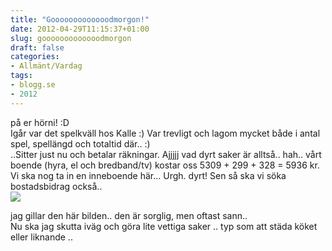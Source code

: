 ```yaml
---
title: "Gooooooooooooodmorgon!"
date: 2012-04-29T11:15:37+01:00
slug: gooooooooooooodmorgon
draft: false
categories:
- Allmänt/Vardag
tags:
- blogg.se
- 2012
---
```

på er hörni! :D  
Igår var det spelkväll hos Kalle :) Var trevligt och lagom mycket både i antal spel, spellängd och totaltid där.. :)  
..Sitter just nu och betalar räkningar. Ajjjjj vad dyrt saker är alltså.. hah.. vårt boende (hyra, el och bredband/tv) kostar oss 5309 + 299 + 328 = 5936 kr.  
Vi ska nog ta in en inneboende här... Urgh. dyrt! Sen så ska vi söka bostadsbidrag också..  
![](/assets/images/blogg.se/slide3maybe_200398040.jpg)  
  
jag gillar den här bilden.. den är sorglig, men oftast sann..  
Nu ska jag skutta iväg och göra lite vettiga saker .. typ som att städa köket eller liknande ..